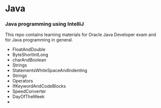 # Java

### Java programming using IntelliJ 

This repo contains learning materials for Oracle Java Developer exam and for Java programming in general.

- FloatAndDouble
- ByteShortIntLong
- charAndBoolean
- Strings
- StatementsWhiteSpaceAndIndenting
- Strings
- Operators
- IfKeywordAndCodeBlocks
- SpeedConverter
- DayOfTheWeek
-

